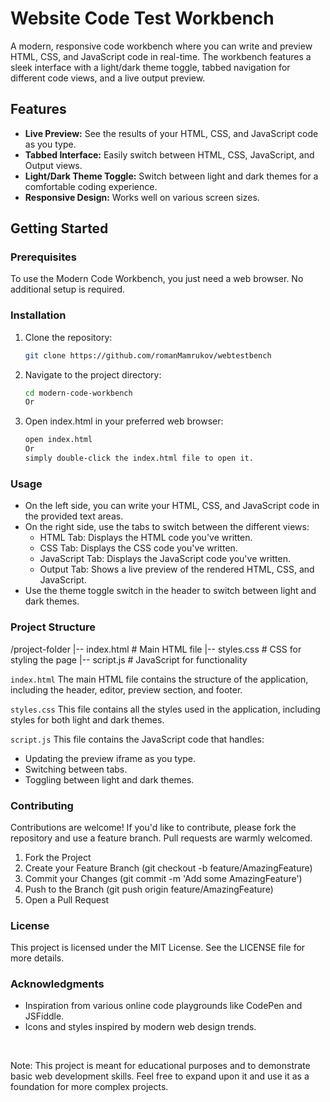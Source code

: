 # Website Code Test Workbench

A modern, responsive code workbench where you can write and preview HTML, CSS, and JavaScript code in real-time. The workbench features a sleek interface with a light/dark theme toggle, tabbed navigation for different code views, and a live output preview.

## Features

- **Live Preview:** See the results of your HTML, CSS, and JavaScript code as you type.
- **Tabbed Interface:** Easily switch between HTML, CSS, JavaScript, and Output views.
- **Light/Dark Theme Toggle:** Switch between light and dark themes for a comfortable coding experience.
- **Responsive Design:** Works well on various screen sizes.

## Getting Started

### Prerequisites

To use the Modern Code Workbench, you just need a web browser. No additional setup is required.

### Installation

1. Clone the repository:
   ```bash
   git clone https://github.com/romanMamrukov/webtestbench

2. Navigate to the project directory:
   ```bash
   cd modern-code-workbench
   Or
3. Open index.html in your preferred web browser:
   ```bash
   open index.html
   Or 
   simply double-click the index.html file to open it.

### Usage

* On the left side, you can write your HTML, CSS, and JavaScript code in the provided text areas.
* On the right side, use the tabs to switch between the different views:
    * HTML Tab: Displays the HTML code you've written.
    * CSS Tab: Displays the CSS code you've written.
    * JavaScript Tab: Displays the JavaScript code you've written.
    * Output Tab: Shows a live preview of the rendered HTML, CSS, and JavaScript.
* Use the theme toggle switch in the header to switch between light and dark themes.

### Project Structure

/project-folder
|-- index.html   # Main HTML file
|-- styles.css   # CSS for styling the page
|-- script.js    # JavaScript for functionality

`index.html`
The main HTML file contains the structure of the application, including the header, editor, preview section, and footer.

`styles.css`
This file contains all the styles used in the application, including styles for both light and dark themes.

`script.js`
This file contains the JavaScript code that handles:

* Updating the preview iframe as you type.
* Switching between tabs.
* Toggling between light and dark themes.

### Contributing

Contributions are welcome! If you'd like to contribute, please fork the repository and use a feature branch. Pull requests are warmly welcomed.

1. Fork the Project
2. Create your Feature Branch (git checkout -b feature/AmazingFeature)
3. Commit your Changes (git commit -m 'Add some AmazingFeature')
4. Push to the Branch (git push origin feature/AmazingFeature)
5. Open a Pull Request

### License

This project is licensed under the MIT License. See the LICENSE file for more details.

### Acknowledgments

* Inspiration from various online code playgrounds like CodePen and JSFiddle.
* Icons and styles inspired by modern web design trends.

<br>

Note: This project is meant for educational purposes and to demonstrate basic web development skills. Feel free to expand upon it and use it as a foundation for more complex projects.

